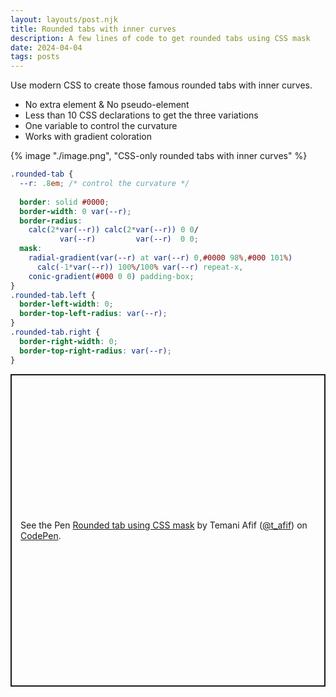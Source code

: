 ```yaml
---
layout: layouts/post.njk
title: Rounded tabs with inner curves
description: A few lines of code to get rounded tabs using CSS mask
date: 2024-04-04
tags: posts
---
```


Use modern CSS to create those famous rounded tabs with inner curves. 
* No extra element & No pseudo-element
* Less than 10 CSS declarations to get the three variations
* One variable to control the curvature
* Works with gradient coloration


{% image "./image.png", "CSS-only rounded tabs with inner curves" %}

```css
.rounded-tab {
  --r: .8em; /* control the curvature */
  
  border: solid #0000;
  border-width: 0 var(--r);
  border-radius: 
    calc(2*var(--r)) calc(2*var(--r)) 0 0/
           var(--r)         var(--r)  0 0;
  mask: 
    radial-gradient(var(--r) at var(--r) 0,#0000 98%,#000 101%)
      calc(-1*var(--r)) 100%/100% var(--r) repeat-x,
    conic-gradient(#000 0 0) padding-box;
}
.rounded-tab.left {
  border-left-width: 0;
  border-top-left-radius: var(--r);
}
.rounded-tab.right {
  border-right-width: 0;
  border-top-right-radius: var(--r);
}
```

<p class="codepen" data-height="500" data-default-tab="result" data-slug-hash="JjVpPmr" data-preview="true" data-user="t_afif" style="height: 500px; box-sizing: border-box; display: flex; align-items: center; justify-content: center; border: 2px solid; margin: 1em 0; padding: 1em;">
  <span>See the Pen <a href="https://codepen.io/t_afif/pen/JjVpPmr">
  Rounded tab using CSS mask</a> by Temani Afif (<a href="https://codepen.io/t_afif">@t_afif</a>)
  on <a href="https://codepen.io">CodePen</a>.</span>
</p>
<script async src="https://cpwebassets.codepen.io/assets/embed/ei.js"></script>